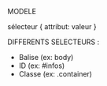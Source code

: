 MODELE

sélecteur {
attribut: valeur
}

DIFFERENTS SELECTEURS :

- Balise (ex: body)
- ID (ex: #infos)
- Classe (ex: .container)
